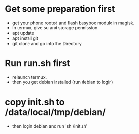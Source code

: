 # Get some preparation first
* get your phone rooted and flash busybox module in magisk.
* in termux, give su and storage permission.
* apt update
* apt install git
* git clone and go into the Directory
# Run run.sh first
* relaunch termux.
* then you get debian installed (run debian to login)
# copy init.sh to /data/local/tmp/debian/
* then login debian and run 'sh /init.sh'
